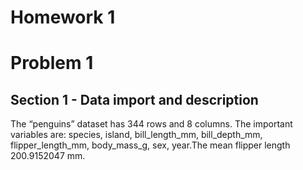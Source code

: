 Homework 1
================

# Problem 1

## Section 1 - Data import and description

The “penguins” dataset has 344 rows and 8 columns. The important
variables are: species, island, bill_length_mm, bill_depth_mm,
flipper_length_mm, body_mass_g, sex, year.The mean flipper length
200.9152047 mm.
